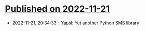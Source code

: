 # [Published on 2022-11-21](index.md)

* [2022-11-21, 20:34:33](https://news.ycombinator.com/item?id=33697557) - [Yapsl: Yet another Python SMS library](https://github.com/kutoga/yapsl)
